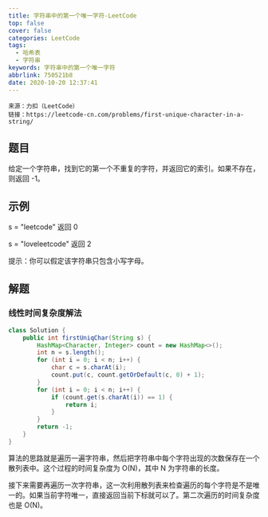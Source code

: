 ```yaml
---
title: 字符串中的第一个唯一字符-LeetCode
top: false
cover: false
categories: LeetCode
tags:
  - 哈希表
  - 字符串
keywords: 字符串中的第一个唯一字符
abbrlink: 750521b8
date: 2020-10-20 12:37:41
---
```


```text
来源：力扣（LeetCode）
链接：https://leetcode-cn.com/problems/first-unique-character-in-a-string/
```

## 题目
给定一个字符串，找到它的第一个不重复的字符，并返回它的索引。如果不存在，则返回 -1。

## 示例
s = "leetcode"
返回 0

s = "loveleetcode"
返回 2

提示：你可以假定该字符串只包含小写字母。

## 解题

### 线性时间复杂度解法
```java
class Solution {
    public int firstUniqChar(String s) {
        HashMap<Character, Integer> count = new HashMap<>();
        int n = s.length();
        for (int i = 0; i < n; i++) {
            char c = s.charAt(i);
            count.put(c, count.getOrDefault(c, 0) + 1);
        }
        for (int i = 0; i < n; i++) {
            if (count.get(s.charAt(i)) == 1) {
                return i;
            }
        }
        return -1;
    }
}
```
算法的思路就是遍历一遍字符串，然后把字符串中每个字符出现的次数保存在一个散列表中。这个过程的时间复杂度为 O(N)，其中 N 为字符串的长度。

接下来需要再遍历一次字符串，这一次利用散列表来检查遍历的每个字符是不是唯一的。如果当前字符唯一，直接返回当前下标就可以了。第二次遍历的时间复杂度也是 O(N)。



